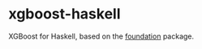 # xgboost-haskell

XGBoost for Haskell, based on the [foundation](https://github.com/haskell-foundation/foundation) package.

